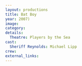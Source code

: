 ```yaml
---
layout: productions
title: Bat Boy
year: 2007)
image:
category:
details:
  Theatre: Players by the Sea
cast:
  Sheriff Reynolds: Michael Lipp
crew:
external_links:
---
```

